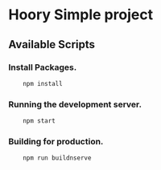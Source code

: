 # Hoory Simple project


## Available Scripts

### Install Packages.

```bash
    npm install
```

### Running the development server.

```bash
    npm start
```

### Building for production.

```bash
    npm run buildnserve
```

